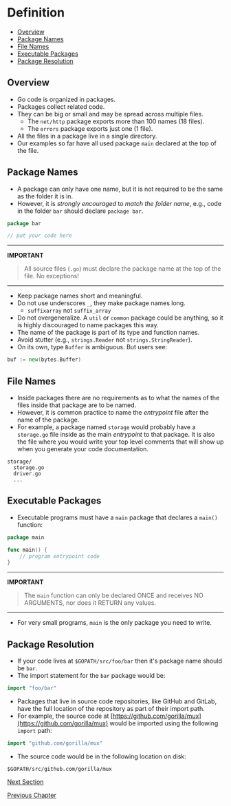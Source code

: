 # Definition

- [Overview](#overview)
- [Package Names](#package-names)
- [File Names](#file-names)
- [Executable Packages](#executable-packages)
- [Package Resolution](#package-resolution)

## Overview

- Go code is organized in packages.
- Packages collect related code.
- They can be big or small and may be spread across multiple files.
    - The `net/http` package exports more than 100 names (18 files).
    - The `errors` package exports just one (1 file).
- All the files in a package live in a single directory.
- Our examples so far have all used package `main` declared at the top of the file.

## Package Names

- A package can only have one name, but it is not required to be the same as the folder it is in.
- However, it is _strongly encouraged_ to _match the folder name_, e.g., code in the folder `bar`
  should declare `package bar`.

```go
package bar

// put your code here
```

---
__IMPORTANT__
> All source files (`.go`) must declare the package name at the top of the file. No exceptions!
---

- Keep package names short and meaningful.
- Do not use underscores `_`, they make package names long.
    - `suffixarray` not `suffix_array`
- Do not overgeneralize. A `util` or `common` package could be anything, so it is highly discouraged to name packages
  this way.
- The name of the package is part of its type and function names.
- Avoid stutter (e.g., `strings.Reader` not `strings.StringReader`). 
- On its own, type `Buffer` is ambiguous. But users see:

```go
buf := new(bytes.Buffer)
```

## File Names

- Inside packages there are no requirements as to what the names of the files inside that package are to be named.
- However, it is common practice to name the _entrypoint_ file after the name of the package.
- For example, a package named `storage` would probably have a `storage.go` file inside as the main _entrypoint_ to that
  package. It is also the file where you would write your top level comments that will show up when you generate your
  code documentation.

```
storage/
  storage.go
  driver.go
  ...
```

## Executable Packages

- Executable programs must have a `main` package that declares a `main()` function:

```go
package main

func main() {
	// program entrypoint code
}
```

---
__IMPORTANT__
> The `main` function can only be declared ONCE and receives NO ARGUMENTS, nor does it RETURN any values.
---

- For very small programs, `main` is the only package you need to write.

## Package Resolution

- If your code lives at `$GOPATH/src/foo/bar` then it's package name should be `bar`.
- The import statement for the `bar` package would be:

```go
import "foo/bar"
```

- Packages that live in source code repositories, like GitHub and GitLab, have the full location of the repository as
  part of their import path.
- For example, the source code at [https://github.com/gorilla/mux](https://github.com/gorilla/mux) would be imported
  using the following `import` path:

```go
import "github.com/gorilla/mux"
```

- The source code would be in the following location on disk:

```
$GOPATH/src/github.com/gorilla/mux
```

[Next Section](02-scope-and-visibility.md)

[Previous Chapter](../01-syntax-and-types/README.md)
